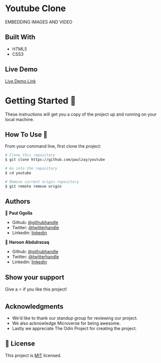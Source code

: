 # Youtube Clone

 EMBEDDING IMAGES AND VIDEO
    

## Built With

- HTML5
- CSS3

## Live Demo

[Live Demo Link](https://paulzay.github.io/youtube/)



# Getting Started 🚀

These instructions will get you a copy of the project up and running on your local machine.

## How To Use 🔧

From your command line, first clone the project:

```bash
# Clone this repository
$ git clone https://github.com/paulzay/youtube

# Go into the repository
$ cd youtube

# Remove current origin repository
$ git remote remove origin
```

## Authors

👤 **Paul Ogolla**

- Github: [@githubhandle](https://github.com/paulzay)
- Twitter: [@twitterhandle](https://twitter.com/_paulzay_)
- Linkedin: [linkedin](https://linkedin.com/in/paulogolla)


👤 **Haroon Abdulrazaq**

- Github: [@githubhandle](https://github.com/Haroonabdulrazaq)
- Twitter: [@twitterhandle](https://twitter.com/hanq_o)
- Linkedin: [linkedin](https://www.linkedin.com/in/haroon-abdulrazaq-817906100/)

## Show your support

Give a ⭐️ if you like this project!

## Acknowledgments

- We'd like to thank our standup group for reviewing our project.
- We also acknowledge Microverse for being awesome.
- Lastly we appreciate The Odin Project for creating the project.

## 📝 License

This project is [MIT](lic.url) licensed.
